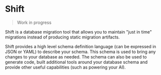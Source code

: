 # Shift

> Work in progress

Shift is a database migration tool that allows you to maintain "just in time" migrations instead of producing static migration artifacts.

Shift provides a high level schema definition language (can be expressed in JSON or YAML) to describe your schema. This schema is used to bring any changes to your database as needed. The schema can also be used to generate code, built additional tools around your database schema and provide other useful capabilities (such as powering your AI).
